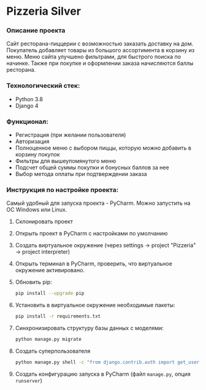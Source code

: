 # Pizzeria Silver


### Описание проекта

Сайт ресторана-пиццерии с возможностью заказать доставку на дом.
Покупатель добавляет товары из большого ассортимента в корзину из меню.
Меню сайта улучшено фильтрами, для быстрого поиска по начинке. 
Также при покупке и оформлении заказа начисляются баллы ресторана.

### Технологический стек:
- Python 3.8
- Django 4

### Функционал:
- Регистрация (при желании пользователя)
- Авторизация
- Полноценное меню с выбором пиццы, которую можно добавить в корзину покупок
- Фильтры для вышеупомянутого меню
- Подсчет общей суммы покупки и бонусных баллов за нее
- Выбор метода оплаты при подтверждении заказа

### Инструкция по настройке проекта:
Самый удобный для запуска проекта - PyCharm. Можно запустить на ОС Windows или Linux.

1. Склонировать проект
2. Открыть проект в PyCharm с наcтройками по умолчанию
3. Создать виртуальное окружение (через settings -> project "Pizzeria" -> project interpreter)
4. Открыть терминал в PyCharm, проверить, что виртуальное окружение активировано.
5. Обновить pip:
   ```bash
   pip install --upgrade pip
   ```
6. Установить в виртуальное окружение необходимые пакеты: 
   ```bash
   pip install -r requirements.txt
   ```

7. Синхронизировать структуру базы данных с моделями: 
   ```bash
   python manage.py migrate
   ```

8. Создать суперпользователя
   ```bash
   python manage.py shell -c "from django.contrib.auth import get_user_model; get_user_model().objects.create_superuser('vasya', 'abc@123.net', 'pizzaproga')"
   ```

9. Создать конфигурацию запуска в PyCharm (файл `manage.py`, опция `runserver`)
